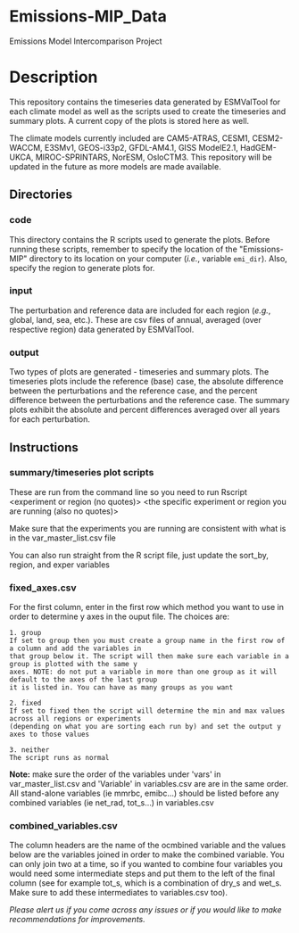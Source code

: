 # Emissions-MIP_Data
Emissions Model Intercomparison Project

# Description
This repository contains the timeseries data generated by ESMValTool for each climate model as well as the scripts used to create the timeseries and summary plots. A current copy of the plots is stored here as well.

The climate models currently included are CAM5-ATRAS, CESM1, CESM2-WACCM, E3SMv1, GEOS-i33p2, GFDL-AM4.1, GISS ModelE2.1, HadGEM-UKCA, MIROC-SPRINTARS, NorESM, OsloCTM3. This repository will be updated in the future as more models are made available.

## Directories
### code
This directory contains the R scripts used to generate the plots. Before running these scripts, remember to specify the location of the "Emissions-MIP" directory to its location on your computer (*i.e.*, variable `emi_dir`). Also, specify the region to generate plots for.

### input
The perturbation and reference data are included for each region (*e.g.*, global, land, sea, etc.). These are csv files of annual, averaged (over respective region) data generated by ESMValTool.

### output
Two types of plots are generated - timeseries and summary plots. The timeseries plots include the reference (base) case, the absolute difference between the perturbations and the reference case, and the percent difference between the perturbations and the reference case. The summary plots exhibit the absolute and percent differences averaged over all years for each perturbation.

## Instructions

### summary/timeseries plot scripts

  These are run from the command line so you need to run Rscript <name of script> <experiment or region (no quotes)> <the specific experiment or region you are running (also no quotes)>
  
  Make sure that the experiments you are running are consistent with what is in the var_master_list.csv file
  
  You can also run straight from the R script file, just update the sort_by, region, and exper variables

### fixed_axes.csv
	
For the first column, enter in the first row which method you want to use in order to determine y axes 
	in the ouput file. The choices are:

	1. group
	If set to group then you must create a group name in the first row of a column and add the variables in
	that group below it. The script will then make sure each variable in a group is plotted with the same y 
	axes. NOTE: do not put a variable in more than one group as it will default to the axes of the last group
	it is listed in. You can have as many groups as you want

	2. fixed
	If set to fixed then the script will determine the min and max values across all regions or experiments
	(depending on what you are sorting each run by) and set the output y axes to those values

	3. neither
	The script runs as normal

**Note:** make sure the order of the variables under 'vars' in var_master_list.csv and 'Variable' in variables.csv are are in the same order. All stand-alone variables (ie mmrbc, emibc...) should be listed before any combined variables (ie net_rad, tot_s...) in variables.csv

### combined_variables.csv
	
The column headers are the name of the ocmbined variable and the values below are the variables joined in order to make the combined variable. You can only join two at a time, so if you wanted to combine four variables you would need some intermediate steps and put them to the left of the final column (see for example tot_s, which is a combination of dry_s and wet_s. Make sure to add these intermediates to variables.csv too).


*Please alert us if you come across any issues or if you would like to make recommendations for improvements.*
